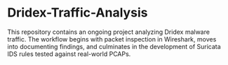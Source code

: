 # Dridex-Traffic-Analysis
 This repository contains an ongoing project analyzing Dridex malware traffic.   The workflow begins with packet inspection in Wireshark, moves into documenting findings,   and culminates in the development of Suricata IDS rules tested against real-world PCAPs.
